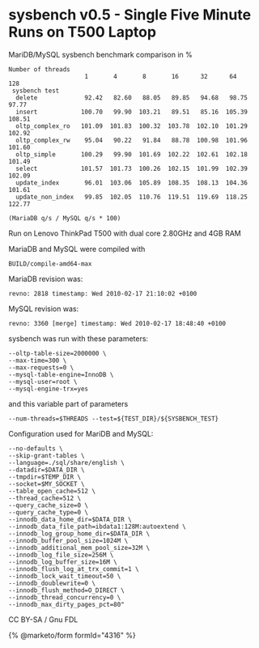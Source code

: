 # sysbench v0.5 - Single Five Minute Runs on T500 Laptop

MariDB/MySQL sysbench benchmark comparison in %

```
Number of threads
                     1       4       8       16      32      64      128
 sysbench test
  delete             92.42   82.60   88.05   89.85   94.68   98.75   97.77
  insert            100.70   99.90  103.21   89.51   85.16  105.39  108.51
  oltp_complex_ro   101.09  101.83  100.32  103.78  102.10  101.29  102.92
  oltp_complex_rw    95.04   90.22   91.84   88.78  100.98  101.96  101.60
  oltp_simple       100.29   99.90  101.69  102.22  102.61  102.18  101.49
  select            101.57  101.73  100.26  102.15  101.99  102.39  102.09
  update_index       96.01  103.06  105.89  108.35  108.13  104.36  101.61
  update_non_index   99.85  102.05  110.76  119.51  119.69  118.25  122.77

(MariaDB q/s / MySQL q/s * 100)
```

Run on Lenovo ThinkPad T500 with dual core 2.80GHz and 4GB RAM

MariaDB and MySQL were compiled with

```
BUILD/compile-amd64-max
```

MariaDB revision was:

```
revno: 2818 timestamp: Wed 2010-02-17 21:10:02 +0100
```

MySQL revision was:

```
revno: 3360 [merge] timestamp: Wed 2010-02-17 18:48:40 +0100
```

sysbench was run with these parameters:

```
--oltp-table-size=2000000 \
--max-time=300 \
--max-requests=0 \
--mysql-table-engine=InnoDB \
--mysql-user=root \
--mysql-engine-trx=yes
```

and this variable part of parameters

```
--num-threads=$THREADS --test=${TEST_DIR}/${SYSBENCH_TEST}
```

Configuration used for MariDB and MySQL:

```
--no-defaults \
--skip-grant-tables \
--language=./sql/share/english \
--datadir=$DATA_DIR \
--tmpdir=$TEMP_DIR \
--socket=$MY_SOCKET \
--table_open_cache=512 \
--thread_cache=512 \
--query_cache_size=0 \
--query_cache_type=0 \
--innodb_data_home_dir=$DATA_DIR \
--innodb_data_file_path=ibdata1:128M:autoextend \
--innodb_log_group_home_dir=$DATA_DIR \
--innodb_buffer_pool_size=1024M \
--innodb_additional_mem_pool_size=32M \
--innodb_log_file_size=256M \
--innodb_log_buffer_size=16M \
--innodb_flush_log_at_trx_commit=1 \
--innodb_lock_wait_timeout=50 \
--innodb_doublewrite=0 \
--innodb_flush_method=O_DIRECT \
--innodb_thread_concurrency=0 \
--innodb_max_dirty_pages_pct=80"
```

CC BY-SA / Gnu FDL

{% @marketo/form formId="4316" %}
